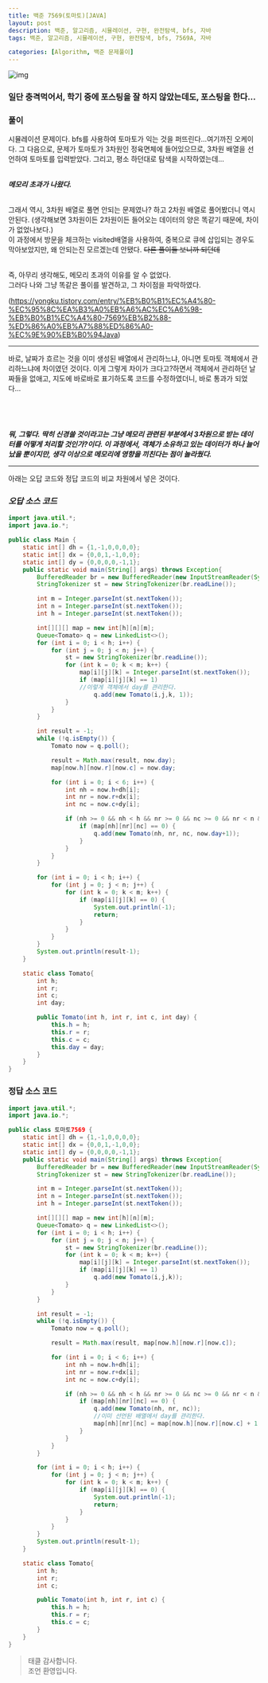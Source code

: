 ```yaml
---
title: 백준 7569(토마토)[JAVA]
layout: post
description: 백준, 알고리즘, 시뮬레이션, 구현, 완전탐색, bfs, 자바
tags: 백준, 알고리즘, 시뮬레이션, 구현, 완전탐색, bfs, 7569A, 자바

categories: [Algorithm, 백준 문제풀이]
---
```


![img](/assets/img/7569.png)<br/>

### **일단 충격먹어서, 학기 중에 포스팅을 잘 하지 않았는데도, 포스팅을 한다...**

### **풀이**

시뮬레이션 문제이다. bfs를 사용하여 토마토가 익는 것을 퍼뜨린다...여기까진 오케이다. 그 다음으로, 문제가 토마토가 3차원인 정육면체에 들어있으므로, 3차원 배열을 선언하여 토마토를 입력받았다. 그리고, 평소 하던대로 탐색을 시작하였는데...
<br/>
<br/>

**_메모리 초과가 나왔다._**
<br/>
<br/>

그래서 역시, 3차원 배열로 풀면 안되는 문제였나? 하고 2차원 배열로 풀어봤더니 역시 안된다. (생각해보면 3차원이든 2차원이든 들어오는 데이터의 양은 똑같기 때문에, 차이가 없었나보다.) <br/> 이 과정에서 방문을 체크하는 visited배열을 사용하여, 중복으로 큐에 삽입되는 경우도 막아보았지만, 왜 안되는진 모르겠는데 안됐다. ~~다른 풀이들 보니까 되던데~~
<br/>
<br/>

즉, 아무리 생각해도, 메모리 초과의 이유를 알 수 없었다. <br/>
그러다 나와 그냥 똑같은 풀이를 발견하고, 그 차이점을 파악하였다. <br/>

(<https://yongku.tistory.com/entry/%EB%B0%B1%EC%A4%80-%EC%95%8C%EA%B3%A0%EB%A6%AC%EC%A6%98-%EB%B0%B1%EC%A4%80-7569%EB%B2%88-%ED%86%A0%EB%A7%88%ED%86%A0-%EC%9E%90%EB%B0%94Java>)
<br/>

---

바로, 날짜가 흐르는 것을 이미 생성된 배열에서 관리하느냐, 아니면 토마토 객체에서 관리하느냐에 차이였던 것이다. 이게 그렇게 차이가 크다고?하면서 객체에서 관리하던 날짜들을 없애고, 지도에 바로바로 표기하도록 코드를 수정하였더니, 바로 통과가 되었다...

## <br/>

**_뭐, 그렇다. 딱히 신경쓸 것이라고는 그냥 메모리 관련된 부분에서 3차원으로 받는 데이터를 어떻게 처리할 것인가?이다. 이 과정에서, 객체가 소유하고 있는 데이터가 하나 늘어났을 뿐이지만, 생각 이상으로 메모리에 영향을 끼친다는 점이 놀라웠다._**
<br/>

---

아래는 오답 코드와 정답 코드의 비교 차원에서 넣은 것이다.

### **_오답 소스 코드_**

```java
import java.util.*;
import java.io.*;

public class Main {
    static int[] dh = {1,-1,0,0,0,0};
    static int[] dx = {0,0,1,-1,0,0};
    static int[] dy = {0,0,0,0,-1,1};
    public static void main(String[] args) throws Exception{
        BufferedReader br = new BufferedReader(new InputStreamReader(System.in));
        StringTokenizer st = new StringTokenizer(br.readLine());

        int m = Integer.parseInt(st.nextToken());
        int n = Integer.parseInt(st.nextToken());
        int h = Integer.parseInt(st.nextToken());

        int[][][] map = new int[h][n][m];
        Queue<Tomato> q = new LinkedList<>();
        for (int i = 0; i < h; i++) {
            for (int j = 0; j < n; j++) {
                st = new StringTokenizer(br.readLine());
                for (int k = 0; k < m; k++) {
                    map[i][j][k] = Integer.parseInt(st.nextToken());
                    if (map[i][j][k] == 1)
                    //이렇게 객체에서 day를 관리한다.
                        q.add(new Tomato(i,j,k, 1));
                }
            }
        }

        int result = -1;
        while (!q.isEmpty()) {
            Tomato now = q.poll();

            result = Math.max(result, now.day);
            map[now.h][now.r][now.c] = now.day;

            for (int i = 0; i < 6; i++) {
                int nh = now.h+dh[i];
                int nr = now.r+dx[i];
                int nc = now.c+dy[i];

                if (nh >= 0 && nh < h && nr >= 0 && nc >= 0 && nr < n && nc < m) {
                    if (map[nh][nr][nc] == 0) {
                        q.add(new Tomato(nh, nr, nc, now.day+1));
                    }
                }
            }
        }

        for (int i = 0; i < h; i++) {
            for (int j = 0; j < n; j++) {
                for (int k = 0; k < m; k++) {
                    if (map[i][j][k] == 0) {
                        System.out.println(-1);
                        return;
                    }
                }
            }
        }
        System.out.println(result-1);
    }

    static class Tomato{
        int h;
        int r;
        int c;
        int day;

        public Tomato(int h, int r, int c, int day) {
            this.h = h;
            this.r = r;
            this.c = c;
            this.day = day;
        }
    }
}
```

### **정답 소스 코드**

```java
import java.util.*;
import java.io.*;

public class 토마토7569 {
    static int[] dh = {1,-1,0,0,0,0};
    static int[] dx = {0,0,1,-1,0,0};
    static int[] dy = {0,0,0,0,-1,1};
    public static void main(String[] args) throws Exception{
        BufferedReader br = new BufferedReader(new InputStreamReader(System.in));
        StringTokenizer st = new StringTokenizer(br.readLine());

        int m = Integer.parseInt(st.nextToken());
        int n = Integer.parseInt(st.nextToken());
        int h = Integer.parseInt(st.nextToken());

        int[][][] map = new int[h][n][m];
        Queue<Tomato> q = new LinkedList<>();
        for (int i = 0; i < h; i++) {
            for (int j = 0; j < n; j++) {
                st = new StringTokenizer(br.readLine());
                for (int k = 0; k < m; k++) {
                    map[i][j][k] = Integer.parseInt(st.nextToken());
                    if (map[i][j][k] == 1)
                        q.add(new Tomato(i,j,k));
                }
            }
        }

        int result = -1;
        while (!q.isEmpty()) {
            Tomato now = q.poll();

            result = Math.max(result, map[now.h][now.r][now.c]);

            for (int i = 0; i < 6; i++) {
                int nh = now.h+dh[i];
                int nr = now.r+dx[i];
                int nc = now.c+dy[i];

                if (nh >= 0 && nh < h && nr >= 0 && nc >= 0 && nr < n && nc < m) {
                    if (map[nh][nr][nc] == 0) {
                        q.add(new Tomato(nh, nr, nc));
                        //이미 선언된 배열에서 day를 관리한다.
                        map[nh][nr][nc] = map[now.h][now.r][now.c] + 1;
                    }
                }
            }
        }

        for (int i = 0; i < h; i++) {
            for (int j = 0; j < n; j++) {
                for (int k = 0; k < m; k++) {
                    if (map[i][j][k] == 0) {
                        System.out.println(-1);
                        return;
                    }
                }
            }
        }
        System.out.println(result-1);
    }

    static class Tomato{
        int h;
        int r;
        int c;

        public Tomato(int h, int r, int c) {
            this.h = h;
            this.r = r;
            this.c = c;
        }
    }
}
```

> 태클 감사합니다.<br/>
> 조언 환영입니다.
